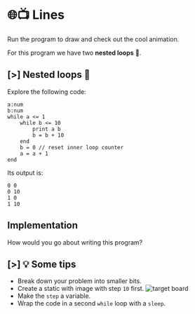 # 🌐📺 Lines

Run the program to draw and check out the cool animation.

For this program we have two **nested loops** 🤯.

## [>] Nested loops 📖

Explore the following code:

```evy
a:num
b:num
while a <= 1
    while b <= 10
        print a b
        b = b + 10
    end
    b = 0 // reset inner loop counter
    a = a + 1
end
```

Its output is:

```
0 0
0 10
1 0
1 10
```

## Implementation

How would you go about writing this program?

## [>] 💡 Some tips

- Break down your problem into smaller bits.
- Create a static with image with step `10` first.
  ![target board](samples/loops/img/lines.svg)
- Make the `step` a variable.
- Wrap the code in a second `while` loop with a `sleep`.
